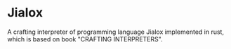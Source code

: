 # Jialox
A crafting interpreter of programming language Jialox implemented in rust, which is based on book "CRAFTING INTERPRETERS".
